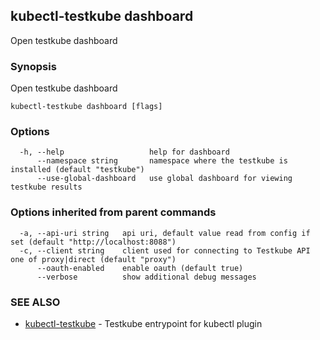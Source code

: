 ## kubectl-testkube dashboard

Open testkube dashboard

### Synopsis

Open testkube dashboard

```
kubectl-testkube dashboard [flags]
```

### Options

```
  -h, --help                   help for dashboard
      --namespace string       namespace where the testkube is installed (default "testkube")
      --use-global-dashboard   use global dashboard for viewing testkube results
```

### Options inherited from parent commands

```
  -a, --api-uri string   api uri, default value read from config if set (default "http://localhost:8088")
  -c, --client string    client used for connecting to Testkube API one of proxy|direct (default "proxy")
      --oauth-enabled    enable oauth (default true)
      --verbose          show additional debug messages
```

### SEE ALSO

* [kubectl-testkube](kubectl-testkube.md)	 - Testkube entrypoint for kubectl plugin

